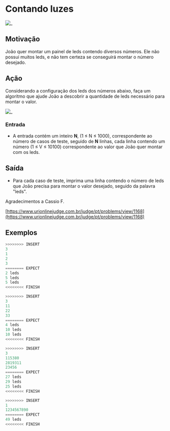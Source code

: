 # Contando luzes

![_](cover.jpg)

## Motivação

João quer montar um painel de leds contendo diversos números. Ele não possui muitos leds, e não tem certeza se conseguirá montar o número desejado.
  
## Ação

Considerando a configuração dos leds dos números abaixo, faça um algoritmo que ajude João a descobrir a quantidade de leds necessário para montar o valor.

![_](leds.png)

### Entrada

* A entrada contém um inteiro **N**, (1 ≤ N ≤ 1000), correspondente ao número de casos de teste, seguido de **N** linhas, cada linha contendo um número (1 ≤ V ≤ 10100) correspondente ao valor que João quer montar com os leds.

## Saída

* Para cada caso de teste, imprima uma linha contendo o número de leds que João precisa para montar o valor desejado, seguido da palavra "leds".  

Agradecimentos a Cassio F.

[https://www.urionlinejudge.com.br/judge/pt/problems/view/1168](https://www.urionlinejudge.com.br/judge/pt/problems/view/1168)
  
## Exemplos

``` py
>>>>>>>> INSERT
3
1
2
3
======== EXPECT
2 leds
5 leds
5 leds
<<<<<<<< FINISH
```

```py
>>>>>>>> INSERT
3
11
22
33
======== EXPECT
4 leds
10 leds
10 leds
<<<<<<<< FINISH
```

```py
>>>>>>>> INSERT
3
115380
2819311
23456
======== EXPECT
27 leds
29 leds
25 leds
<<<<<<<< FINISH
```

```py
>>>>>>>> INSERT
1
1234567890
======== EXPECT
49 leds
<<<<<<<< FINISH
```
